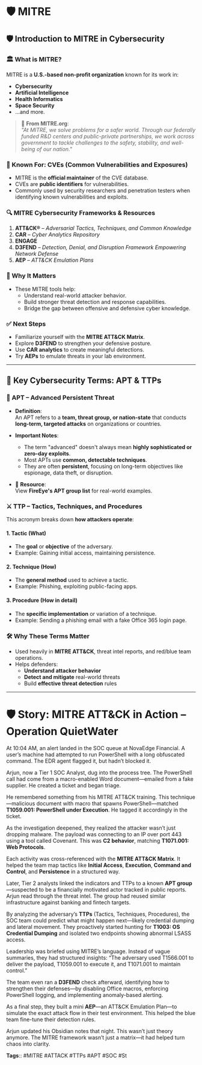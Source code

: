 # 🛡️ MITRE
## 🛡️ Introduction to MITRE in Cybersecurity

### 🏛️ What is MITRE?

MITRE is a **U.S.-based non-profit organization** known for its work in:
- **Cybersecurity**
- **Artificial Intelligence**
- **Health Informatics**
- **Space Security**
- ...and more.

> 💬 **From MITRE.org**:  
> *"At MITRE, we solve problems for a safer world. Through our federally funded R&D centers and public-private partnerships, we work across government to tackle challenges to the safety, stability, and well-being of our nation."*


### 🧠 Known For: CVEs (Common Vulnerabilities and Exposures)
- MITRE is the **official maintainer** of the CVE database.
- CVEs are **public identifiers** for vulnerabilities.
- Commonly used by security researchers and penetration testers when identifying known vulnerabilities and exploits.

### 🔍 MITRE Cybersecurity Frameworks & Resources

1. **ATT&CK®** – *Adversarial Tactics, Techniques, and Common Knowledge*
2. **CAR** – *Cyber Analytics Repository*
3. **ENGAGE**
4. **D3FEND** – *Detection, Denial, and Disruption Framework Empowering Network Defense*
5. **AEP** – *ATT&CK Emulation Plans*

### 🎯 Why It Matters

- These MITRE tools help:
  - Understand real-world attacker behavior.
  - Build stronger threat detection and response capabilities.
  - Bridge the gap between offensive and defensive cyber knowledge.

### ✅ Next Steps
- Familiarize yourself with the **MITRE ATT&CK Matrix**.
- Explore **D3FEND** to strengthen your defensive posture.
- Use **CAR analytics** to create meaningful detections.
- Try **AEPs** to emulate threats in your lab environment.

---
## 🧠 Key Cybersecurity Terms: APT & TTPs

### 🎯 APT – Advanced Persistent Threat

- **Definition**:  
  An APT refers to a **team, threat group, or nation-state** that conducts **long-term, targeted attacks** on organizations or countries.

- **Important Notes**:
  - The term "advanced" doesn't always mean **highly sophisticated or zero-day exploits**.
  - Most APTs use **common, detectable techniques**.
  - They are often **persistent**, focusing on long-term objectives like espionage, data theft, or disruption.

- 🔗 **Resource**:  
  View **FireEye's APT group list** for real-world examples.

### ⚔️ TTP – Tactics, Techniques, and Procedures

This acronym breaks down **how attackers operate**:

#### 1. **Tactic** (What)
- The **goal** or **objective** of the adversary.
- Example: Gaining initial access, maintaining persistence.

#### 2. **Technique** (How)
- The **general method** used to achieve a tactic.
- Example: Phishing, exploiting public-facing apps.

#### 3. **Procedure** (How in detail)
- The **specific implementation** or variation of a technique.
- Example: Sending a phishing email with a fake Office 365 login page.


### 🛠️ Why These Terms Matter

- Used heavily in **MITRE ATT&CK**, threat intel reports, and red/blue team operations.
- Helps defenders:
  - **Understand attacker behavior**
  - **Detect and mitigate** real-world threats
  - Build **effective threat detection** rules

---

# 🛡️ Story: MITRE ATT&CK in Action – Operation QuietWater

At 10:04 AM, an alert landed in the SOC queue at NovaEdge Financial. A user’s machine had attempted to run PowerShell with a long obfuscated command. The EDR agent flagged it, but hadn’t blocked it.

Arjun, now a Tier 1 SOC Analyst, dug into the process tree. The PowerShell call had come from a macro-enabled Word document—emailed from a fake supplier. He created a ticket and began triage. 

He remembered something from his MITRE ATT&CK training. This technique—malicious document with macro that spawns PowerShell—matched **T1059.001: PowerShell under Execution**. He tagged it accordingly in the ticket.

As the investigation deepened, they realized the attacker wasn’t just dropping malware. The payload was connecting to an IP over port 443 using a tool called Covenant. This was **C2 behavior**, matching **T1071.001: Web Protocols**.

Each activity was cross-referenced with the **MITRE ATT&CK Matrix**. It helped the team map tactics like **Initial Access**, **Execution**, **Command and Control**, and **Persistence** in a structured way.

Later, Tier 2 analysts linked the indicators and TTPs to a known **APT group**—suspected to be a financially motivated actor tracked in public reports. Arjun read through the threat intel. The group had reused similar infrastructure against banking and fintech targets.

By analyzing the adversary’s **TTPs** (Tactics, Techniques, Procedures), the SOC team could predict what might happen next—likely credential dumping and lateral movement. They proactively started hunting for **T1003: OS Credential Dumping** and isolated two endpoints showing abnormal LSASS access.

Leadership was briefed using MITRE’s language. Instead of vague summaries, they had structured insights: “The adversary used T1566.001 to deliver the payload, T1059.001 to execute it, and T1071.001 to maintain control.”

The team even ran a **D3FEND** check afterward, identifying how to strengthen their defenses—by disabling Office macros, enforcing PowerShell logging, and implementing anomaly-based alerting.

As a final step, they built a mini **AEP**—an ATT&CK Emulation Plan—to simulate the exact attack flow in their test environment. This helped the blue team fine-tune their detection rules.

Arjun updated his Obsidian notes that night. This wasn’t just theory anymore. The MITRE framework wasn’t just a matrix—it had helped turn chaos into clarity.

**Tags**:: #MITRE #ATTACK #TTPs #APT #SOC #St



